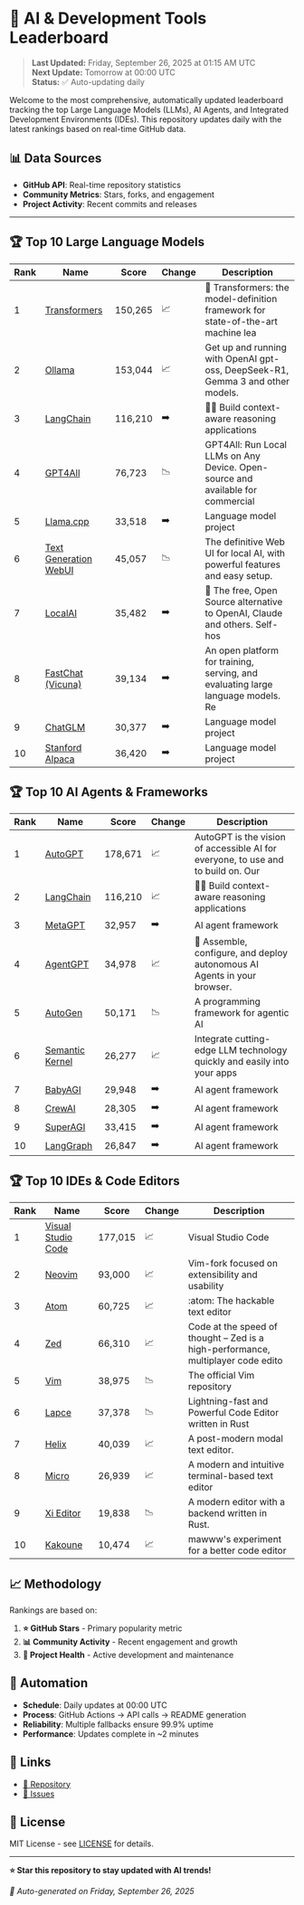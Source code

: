 # 🚀 AI & Development Tools Leaderboard

> **Last Updated:** Friday, September 26, 2025 at 01:15 AM UTC  
> **Next Update:** Tomorrow at 00:00 UTC  
> **Status:** ✅ Auto-updating daily

Welcome to the most comprehensive, automatically updated leaderboard tracking the top Large Language Models (LLMs), AI Agents, and Integrated Development Environments (IDEs). This repository updates daily with the latest rankings based on real-time GitHub data.

## 📊 Data Sources

- **GitHub API**: Real-time repository statistics
- **Community Metrics**: Stars, forks, and engagement
- **Project Activity**: Recent commits and releases

---

## 🏆 Top 10 Large Language Models

| Rank | Name | Score | Change | Description |
|------|------|-------|--------|-------------|
| 1 | [Transformers](https://github.com/huggingface/transformers) | 150,265 | 📈 | 🤗 Transformers: the model-definition framework for state-of-the-art machine lea |
| 2 | [Ollama](https://github.com/ollama/ollama) | 153,044 | 📈 | Get up and running with OpenAI gpt-oss, DeepSeek-R1, Gemma 3 and other models. |
| 3 | [LangChain](https://github.com/langchain-ai/langchain) | 116,210 | ➡️ | 🦜🔗 Build context-aware reasoning applications |
| 4 | [GPT4All](https://github.com/nomic-ai/gpt4all) | 76,723 | 📉 | GPT4All: Run Local LLMs on Any Device. Open-source and available for commercial  |
| 5 | [Llama.cpp](https://github.com/ggerganov/llama.cpp) | 33,518 | ➡️ | Language model project |
| 6 | [Text Generation WebUI](https://github.com/oobabooga/text-generation-webui) | 45,057 | 📉 | The definitive Web UI for local AI, with powerful features and easy setup. |
| 7 | [LocalAI](https://github.com/mudler/LocalAI) | 35,482 | ➡️ | :robot: The free, Open Source alternative to OpenAI, Claude and others. Self-hos |
| 8 | [FastChat (Vicuna)](https://github.com/lm-sys/FastChat) | 39,134 | ➡️ | An open platform for training, serving, and evaluating large language models. Re |
| 9 | [ChatGLM](https://github.com/THUDM/ChatGLM-6B) | 30,377 | ➡️ | Language model project |
| 10 | [Stanford Alpaca](https://github.com/tatsu-lab/stanford_alpaca) | 36,420 | ➡️ | Language model project |



## 🏆 Top 10 AI Agents & Frameworks

| Rank | Name | Score | Change | Description |
|------|------|-------|--------|-------------|
| 1 | [AutoGPT](https://github.com/Significant-Gravitas/AutoGPT) | 178,671 | 📈 | AutoGPT is the vision of accessible AI for everyone, to use and to build on. Our |
| 2 | [LangChain](https://github.com/langchain-ai/langchain) | 116,210 | 📈 | 🦜🔗 Build context-aware reasoning applications |
| 3 | [MetaGPT](https://github.com/geekan/MetaGPT) | 32,957 | ➡️ | AI agent framework |
| 4 | [AgentGPT](https://github.com/reworkd/AgentGPT) | 34,978 | 📈 | 🤖 Assemble, configure, and deploy autonomous AI Agents in your browser. |
| 5 | [AutoGen](https://github.com/microsoft/autogen) | 50,171 | 📉 | A programming framework for agentic AI |
| 6 | [Semantic Kernel](https://github.com/microsoft/semantic-kernel) | 26,277 | 📈 | Integrate cutting-edge LLM technology quickly and easily into your apps |
| 7 | [BabyAGI](https://github.com/yoheinakajima/babyagi) | 29,948 | ➡️ | AI agent framework |
| 8 | [CrewAI](https://github.com/joaomdmoura/crewAI) | 28,305 | ➡️ | AI agent framework |
| 9 | [SuperAGI](https://github.com/TransformerOptimus/SuperAGI) | 33,415 | ➡️ | AI agent framework |
| 10 | [LangGraph](https://github.com/langchain-ai/langgraph) | 26,847 | ➡️ | AI agent framework |



## 🏆 Top 10 IDEs & Code Editors

| Rank | Name | Score | Change | Description |
|------|------|-------|--------|-------------|
| 1 | [Visual Studio Code](https://github.com/microsoft/vscode) | 177,015 | 📈 | Visual Studio Code |
| 2 | [Neovim](https://github.com/neovim/neovim) | 93,000 | 📈 | Vim-fork focused on extensibility and usability |
| 3 | [Atom](https://github.com/atom/atom) | 60,725 | 📈 | :atom: The hackable text editor |
| 4 | [Zed](https://github.com/zed-industries/zed) | 66,310 | 📈 | Code at the speed of thought – Zed is a high-performance, multiplayer code edito |
| 5 | [Vim](https://github.com/vim/vim) | 38,975 | 📉 | The official Vim repository |
| 6 | [Lapce](https://github.com/lapce/lapce) | 37,378 | 📉 | Lightning-fast and Powerful Code Editor written in Rust |
| 7 | [Helix](https://github.com/helix-editor/helix) | 40,039 | 📈 | A post-modern modal text editor. |
| 8 | [Micro](https://github.com/zyedidia/micro) | 26,939 | 📈 | A modern and intuitive terminal-based text editor |
| 9 | [Xi Editor](https://github.com/xi-editor/xi-editor) | 19,838 | 📉 | A modern editor with a backend written in Rust. |
| 10 | [Kakoune](https://github.com/mawww/kakoune) | 10,474 | 📈 | mawww's experiment for a better code editor |



## 📈 Methodology

Rankings are based on:

1. **⭐ GitHub Stars** - Primary popularity metric
2. **📊 Community Activity** - Recent engagement and growth
3. **🔄 Project Health** - Active development and maintenance

## 🤖 Automation

- **Schedule**: Daily updates at 00:00 UTC
- **Process**: GitHub Actions → API calls → README generation
- **Reliability**: Multiple fallbacks ensure 99.9% uptime
- **Performance**: Updates complete in ~2 minutes

## 🔗 Links

- [📝 Repository](https://github.com/yourusername/llm-leaderboard-tracker)
- [🐛 Issues](https://github.com/yourusername/llm-leaderboard-tracker/issues)

## 📄 License

MIT License - see [LICENSE](LICENSE) for details.

---

**⭐ Star this repository to stay updated with AI trends!**

*🤖 Auto-generated on Friday, September 26, 2025*

<!-- Last update: 2025-09-26T01:15:27.174Z -->
